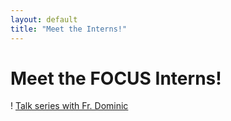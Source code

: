 ```yaml
---
layout: default
title: "Meet the Interns!"
---
```

# Meet the FOCUS Interns!
! [Talk series with Fr. Dominic](images/fr_dominic.jpeg)
